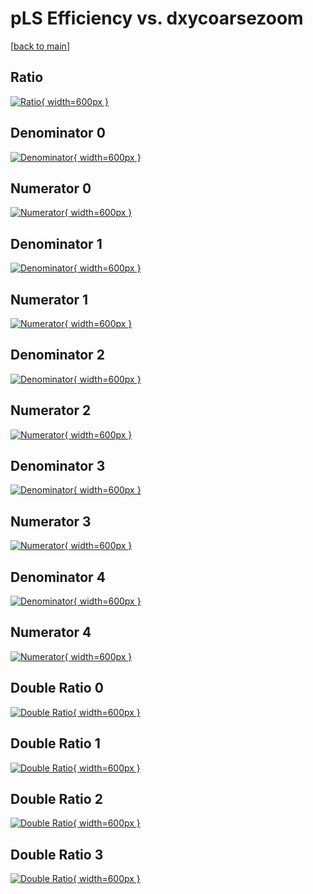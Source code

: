 # pLS Efficiency vs. dxycoarsezoom

[[back to main](./)]



## Ratio

[![Ratio](../mtv/var/pLS_loweta_11_0_eff_dxycoarsezoom.png){ width=600px }](../mtv/var/pLS_loweta_11_0_eff_dxycoarsezoom.pdf)

## Denominator 0

[![Denominator](../mtv/den/pLS_loweta_11_0_eff_dxycoarsezoom_den0.png){ width=600px }](../mtv/den/pLS_loweta_11_0_eff_dxycoarsezoom_den0.pdf)

## Numerator 0

[![Numerator](../mtv/num/pLS_loweta_11_0_eff_dxycoarsezoom_num0.png){ width=600px }](../mtv/num/pLS_loweta_11_0_eff_dxycoarsezoom_num0.pdf)

## Denominator 1

[![Denominator](../mtv/den/pLS_loweta_11_0_eff_dxycoarsezoom_den1.png){ width=600px }](../mtv/den/pLS_loweta_11_0_eff_dxycoarsezoom_den1.pdf)

## Numerator 1

[![Numerator](../mtv/num/pLS_loweta_11_0_eff_dxycoarsezoom_num1.png){ width=600px }](../mtv/num/pLS_loweta_11_0_eff_dxycoarsezoom_num1.pdf)

## Denominator 2

[![Denominator](../mtv/den/pLS_loweta_11_0_eff_dxycoarsezoom_den2.png){ width=600px }](../mtv/den/pLS_loweta_11_0_eff_dxycoarsezoom_den2.pdf)

## Numerator 2

[![Numerator](../mtv/num/pLS_loweta_11_0_eff_dxycoarsezoom_num2.png){ width=600px }](../mtv/num/pLS_loweta_11_0_eff_dxycoarsezoom_num2.pdf)

## Denominator 3

[![Denominator](../mtv/den/pLS_loweta_11_0_eff_dxycoarsezoom_den3.png){ width=600px }](../mtv/den/pLS_loweta_11_0_eff_dxycoarsezoom_den3.pdf)

## Numerator 3

[![Numerator](../mtv/num/pLS_loweta_11_0_eff_dxycoarsezoom_num3.png){ width=600px }](../mtv/num/pLS_loweta_11_0_eff_dxycoarsezoom_num3.pdf)

## Denominator 4

[![Denominator](../mtv/den/pLS_loweta_11_0_eff_dxycoarsezoom_den4.png){ width=600px }](../mtv/den/pLS_loweta_11_0_eff_dxycoarsezoom_den4.pdf)

## Numerator 4

[![Numerator](../mtv/num/pLS_loweta_11_0_eff_dxycoarsezoom_num4.png){ width=600px }](../mtv/num/pLS_loweta_11_0_eff_dxycoarsezoom_num4.pdf)

## Double Ratio 0

[![Double Ratio](../mtv/ratio/pLS_loweta_11_0_eff_dxycoarsezoom_ratio0.png){ width=600px }](../mtv/ratio/pLS_loweta_11_0_eff_dxycoarsezoom_ratio0.pdf)

## Double Ratio 1

[![Double Ratio](../mtv/ratio/pLS_loweta_11_0_eff_dxycoarsezoom_ratio1.png){ width=600px }](../mtv/ratio/pLS_loweta_11_0_eff_dxycoarsezoom_ratio1.pdf)

## Double Ratio 2

[![Double Ratio](../mtv/ratio/pLS_loweta_11_0_eff_dxycoarsezoom_ratio2.png){ width=600px }](../mtv/ratio/pLS_loweta_11_0_eff_dxycoarsezoom_ratio2.pdf)

## Double Ratio 3

[![Double Ratio](../mtv/ratio/pLS_loweta_11_0_eff_dxycoarsezoom_ratio3.png){ width=600px }](../mtv/ratio/pLS_loweta_11_0_eff_dxycoarsezoom_ratio3.pdf)


